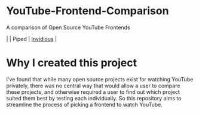 # YouTube-Frontend-Comparison
A comparison of Open Source YouTube Frontends

| | Piped | [Invidious](https://github.com/iv-org/invidious) |

# Why I created this project

I've found that while many open source projects exist for watching YouTube privately, there was no central way that would allow a user to compare these projects, and otherwise required a user to find out which project suited them best by testing each individually. So this repository aims to streamline the process of picking a frontend to watch YouTube.
